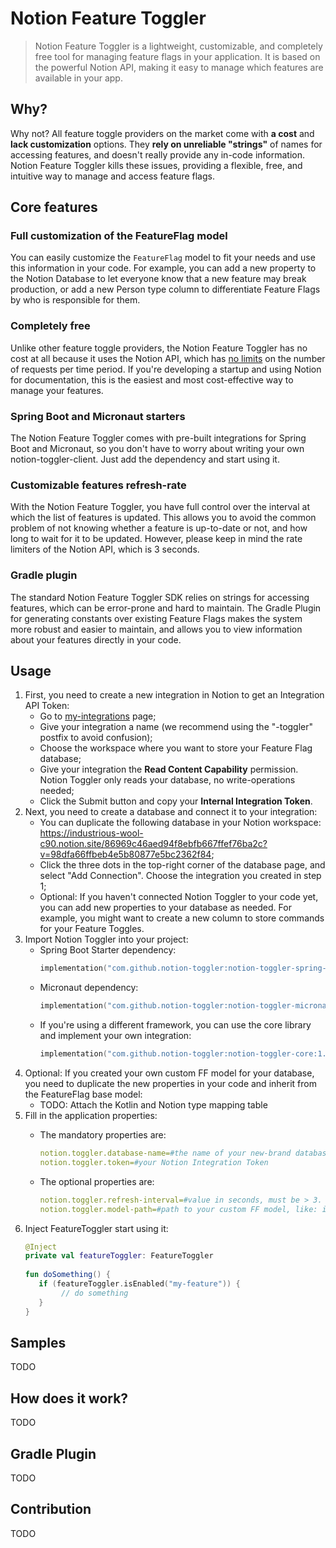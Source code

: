 # Notion Feature Toggler
> Notion Feature Toggler is a lightweight, customizable, and completely free tool for managing feature flags in your application. It is based on the powerful Notion API, making it easy to manage which features are available in your app.

## Why? 
Why not? All feature toggle providers on the market come with **a cost** and **lack customization** options. They **rely on unreliable "strings"** of names for accessing features, and doesn't really provide any in-code information. Notion Feature Toggler kills these issues, providing a flexible, free, and intuitive way to manage and access feature flags.

## Core features
### Full customization of the FeatureFlag model
You can easily customize the `FeatureFlag` model to fit your needs and use this information in your code. For example, you can add a new property to the Notion Database to let everyone know that a new feature may break production, or add a new Person type column to differentiate Feature Flags by who is responsible for them.

### Completely free
Unlike other feature toggle providers, the Notion Feature Toggler has no cost at all because it uses the Notion API, which has [no limits](https://developers.notion.com/reference/request-limits) on the number of requests per time period. If you're developing a startup and using Notion for documentation, this is the easiest and most cost-effective way to manage your features.

### Spring Boot and Micronaut starters
The Notion Feature Toggler comes with pre-built integrations for Spring Boot and Micronaut, so you don't have to worry about writing your own notion-toggler-client. Just add the dependency and start using it.

### Customizable features refresh-rate
With the Notion Feature Toggler, you have full control over the interval at which the list of features is updated. This allows you to avoid the common problem of not knowing whether a feature is up-to-date or not, and how long to wait for it to be updated. However, please keep in mind the rate limiters of the Notion API, which is 3 seconds.

### Gradle plugin
The standard Notion Feature Toggler SDK relies on strings for accessing features, which can be error-prone and hard to maintain. The Gradle Plugin for generating constants over existing Feature Flags makes the system more robust and easier to maintain, and allows you to view information about your features directly in your code.

## Usage

1. First, you need to create a new integration in Notion to get an Integration API Token:
    - Go to [my-integrations](https://www.notion.so/my-integrations) page;
    - Give your integration a name (we recommend using the "-toggler" postfix to avoid confusion);
    - Choose the workspace where you want to store your Feature Flag database;
    - Give your integration the **Read Content Capability** permission. Notion Toggler only reads your database, no write-operations needed;
    - Click the Submit button and copy your **Internal Integration Token**.
2. Next, you need to create a database and connect it to your integration:
    - You can duplicate the following database in your Notion workspace: https://industrious-wool-c90.notion.site/86969c46aed94f8ebfb667ffef76ba2c?v=98dfa66ffbeb4e5b80877e5bc2362f84;
    - Click the three dots in the top-right corner of the database page, and select "Add Connection". Choose the integration you created in step 1;
    - Optional: If you haven't connected Notion Toggler to your code yet, you can add new properties to your database as needed. For example, you might want to create a new column to store commands for your Feature Toggles.
3. Import Notion Toggler into your project:
    - Spring Boot Starter dependency:
        ```kotlin
        implementation("com.github.notion-toggler:notion-toggler-spring-boot-starter:1.0.0")
        ```
    - Micronaut dependency:
         ```kotlin
        implementation("com.github.notion-toggler:notion-toggler-micronaut:1.0.0")
        ```
    - If you're using a different framework, you can use the core library and implement your own integration:
        ```kotlin
        implementation("com.github.notion-toggler:notion-toggler-core:1.0.0")
        ```
4. Optional: If you created your own custom FF model for your database, you need to duplicate the new properties in your code and inherit from the FeatureFlag base model:
    - TODO: Attach the Kotlin and Notion type mapping table
5. Fill in the application properties:
    - The mandatory properties are:
        ```yaml
        notion.toggler.database-name=#the name of your new-brand database
        notion.toggler.token=#your Notion Integration Token
        ```

    - The optional properties are:
        ```yaml
        notion.toggler.refresh-interval=#value in seconds, must be > 3. Default: 30
        notion.toggler.model-path=#path to your custom FF model, like: io.yahorbarkouski.notion.toggler.spring.CustomFeatureFlag
        ```
6. Inject FeatureToggler start using it:
   ```kotlin
   @Inject
   private val featureToggler: FeatureToggler
     
   fun doSomething() { 
      if (featureToggler.isEnabled("my-feature")) {
           // do something
      }
   }
   ```

## Samples
TODO

## How does it work?
TODO

## Gradle Plugin
TODO

## Contribution
TODO